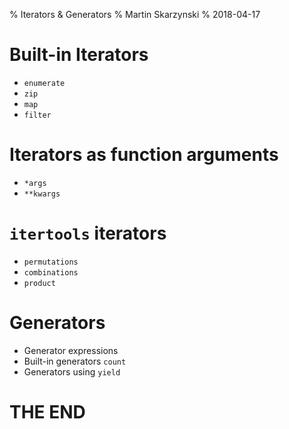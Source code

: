 % Iterators & Generators
% Martin Skarzynski
% 2018-04-17

# Built-in Iterators
- `enumerate`
- `zip`
- `map`
- `filter`

# Iterators as function arguments
- `*args`
- `**kwargs`

# `itertools` iterators
- `permutations`
- `combinations`
- `product`

# Generators
- Generator expressions
- Built-in generators `count`
- Generators using `yield`

# THE END

